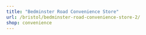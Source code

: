 ```yaml
---
title: "Bedminster Road Convenience Store"
url: /bristol/bedminster-road-convenience-store-2/
shop: convenience
---
```

